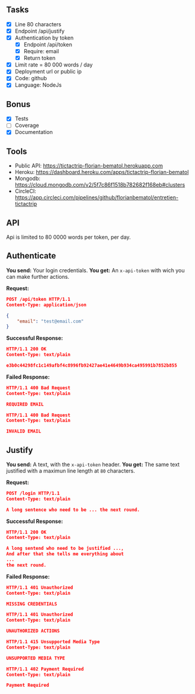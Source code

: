 ## Tasks

- [x] Line 80 characters
- [x] Endpoint /api/justify
- [x] Authentication by token
  - [x] Endpoint /api/token
  - [x] Require: email
  - [x] Return token
- [x] Limit rate = 80 000 words / day
- [x] Deployment url or public ip
- [x] Code: github
- [x] Language: NodeJs

## Bonus

- [x] Tests
- [ ] Coverage
- [x] Documentation

## Tools

- Public API: https://tictactrip-florian-bematol.herokuapp.com
- Heroku: https://dashboard.heroku.com/apps/tictactrip-florian-bematol
- Mongodb: https://cloud.mongodb.com/v2/5f7c86f1518b782682f168eb#clusters
- CircleCI: https://app.circleci.com/pipelines/github/florianbematol/entretien-tictactrip


## API

Api is limited to 80 0000 words per token, per day.

## Authenticate
**You send:**  Your  login credentials.
**You get:** An `x-api-token` with wich you can make further actions.

**Request:**
```json
POST /api/token HTTP/1.1
Content-Type: application/json

{
    "email": "test@email.com"
}
```
**Successful Response:**
```json
HTTP/1.1 200 OK
Content-Type: text/plain

e3b0c44298fc1c149afbf4c8996fb92427ae41e4649b934ca495991b7852b855
```
**Failed Response:**
```json
HTTP/1.1 400 Bad Request
Content-Type: text/plain

REQUIRED EMAIL
``` 

```json
HTTP/1.1 400 Bad Request
Content-Type: text/plain

INVALID EMAIL
``` 

## Justify
**You send:** A text, with the `x-api-token` header.
**You get:** The same text justified with a maximun line length at `80` characters.

**Request:**
```json
POST /login HTTP/1.1
Content-Type: text/plain

A long sentence who need to be ... the next round.
```

**Successful Response:**
```json
HTTP/1.1 200 OK
Content-Type: text/plain

A long sentend who need to be justified ...,
And after that she tells me everything about
...
the next round.
```

**Failed Response:**
```json
HTTP/1.1 401 Unauthorized
Content-Type: text/plain

MISSING CREDENTIALS
``` 

```json
HTTP/1.1 401 Unauthorized
Content-Type: text/plain

UNAUTHORIZED ACTIONS
```

```json
HTTP/1.1 415 Unsupported Media Type
Content-Type: text/plain

UNSUPPORTED MEDIA TYPE
```

```json
HTTP/1.1 402 Payment Required
Content-Type: text/plain

Payment Required
```